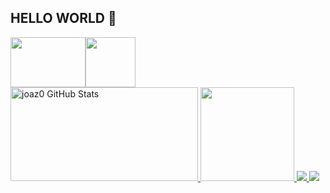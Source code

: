 ## HELLO WORLD 👋
<img src="https://i.pinimg.com/originals/c8/88/ec/c888ec0f20ad324bf182d51dbe767611.gif" alt="">

<div style="display: flex;">
<img src="https://cdn.jsdelivr.net/gh/devicons/devicon@latest/icons/python/python-original-wordmark.svg" height="80px" width="120px" alt="">
<img src="https://cdn.jsdelivr.net/gh/devicons/devicon@latest/icons/mysql/mysql-original-wordmark.svg" height="80px" width="120px" alt="">
<div style="width: 200px;">
</div>

</a>
</div>
<a href="app.lofi.co">
<a href="app.lofi.co">    
<img height="150rem" width="300rem"  alt="joaz0 GitHub Stats" src="https://awesome-github-stats.azurewebsites.net/user-stats/joaz0?cardType=github&theme=synthwave" />  </a>

<a href="https://github.com/joaz0">
<img loading="lazy" height="150em" src="https://github-readme-stats.vercel.app/api/top-langs/?username=joaz0&layout=compact&langs_count=7&theme=dracula"/>

  
<a href="joazrodrigues21@gmail.com">
<img src="https://img.shields.io/badge/Gmail-D14836?style=for-the-badge&logo=gmail&logoColor=white"/>  
</a>
<a href="https://www.linkedin.com/in/joaz-rodrigues516b492b0">
<img src="https://img.shields.io/badge/LinkedIn-0077B5?style=for-the-badge&logo=linkedin&logoColor=white"/>
</a>


